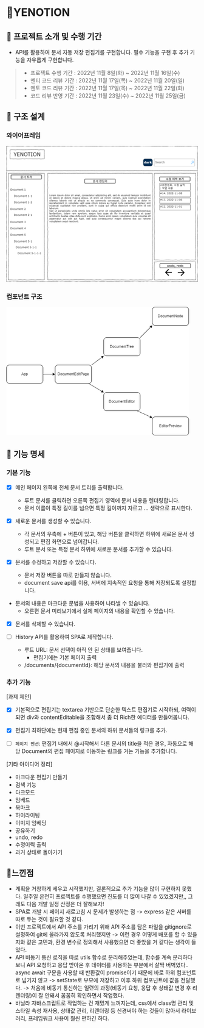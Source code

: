 # 📝YENOTION



## 🔸 프로젝트 소개 및 수행 기간

* API를 활용하여 문서 자동 저장 편집기를 구현합니다. 필수 기능을 구현 후 추가 기능을 자유롭게 구현합니다.

> - 프로젝트 수행 기간 : 2022년 11월 8일(화) ~ 2022년 11월 16일(수)
> - 멘티 코드 리뷰 기간 : 2022년 11월 17일(목) ~ 2022년 11월 20일(일)
> - 멘토 코드 리뷰 기간 : 2022년 11월 17일(목) ~ 2022년 11월 22일(화)
> - 코드 리뷰 반영 기간 : 2022년 11월 23일(수) ~ 2022년 11월 25일(금)

## 🔸 구조 설계

### 와이어프레임

<img src="README.assets/yenotion_wireframe (1).png" alt="yenotion_wireframe (1)" style="zoom:50%;" />



###  컴포넌트 구조

<img src="README.assets/yenotion.png" alt="yenotion" style="zoom: 80%;" />

## 🔸 기능 명세

### 기본 기능

- [x] 메인 페이지 왼쪽에 전체 문서 트리를 출력합니다.
  - 루트 문서를 클릭하면 오른쪽 편집기 영역에 문서 내용을 렌더링합니다.
  - 문서 이름이 특정 길이를 넘으면 특정 길이까지 자르고 ... 생략으로 표시한다.

- [x] 새로운 문서를 생성할 수 있습니다.
  - 각 문서의 우측에 + 버튼이 있고, 해당 버튼을 클릭하면 하위에 새로운 문서 생성되고 편집 화면으로 넘어갑니다.
  - 루트 문서 또는 특정 문서 하위에 새로운 문서를 추가할 수 있습니다.
  
- [x] 문서를 수정하고 저장할 수 있습니다.
  - 문서 저장 버튼을 따로 만들지 않습니다.
  - document save api를 이용, 서버에 지속적인 요청을 통해 저장되도록 설정합니다.
- 문서의 내용은 마크다운 문법을 사용하여 나타낼 수 있습니다.
    - 오른편 문서 미리보기에서 실제 페이지의 내용을 확인할 수 있습니다.
  
- [x] 문서를 삭제할 수 있습니다.

- [ ] History API를 활용하여 SPA로 제작합니다.
  - 루트 URL: 문서 선택이 아직 안 된 상태를 보여줍니다.
    * 편집기에는 기본 페이지 출력
  - /documents/{documentId}: 해당 문서의 내용을 불러와 편집기에 출력

  

### 추가 기능

[과제 제안]

- [x] 기본적으로 편집기는 textarea 기반으로 단순한 텍스트 편집기로 시작하되, 여력이 되면 div와 contentEditable을 조합해서 좀 더 Rich한 에디터를 만들어봅니다.

- [x] 편집기 최하단에는 현재 편집 중인 문서의 하위 문서들의 링크를 추가.

- [ ] `페이지 멘션`: 편집기 내에서 @시작해서 다른 문서의 title을 적은 경우, 자동으로 해당 Document의 편집 페이지로 이동하는 링크를 거는 기능을 추가합니다.

[기타 아이디어 정리]

* 마크다운 편집기 만들기
* 검색 기능
* 다크모드
* 임베드
* 북마크
* 하이라이팅
* 이미지 임베딩
* 공유하기
* undo, redo
* 수정이력 출력
* 과거 상태로 돌아가기



## 🔸느낀점	

* 계획을 거창하게 세우고 시작했지만, 결론적으로 추가 기능을 많이 구현하지 못했다. 일주일 온전히 프로젝트를 수행했으면 진도를 더 많이 나갈 수 있었겠지만,, 그래도 다음 개발 일정 산정은 더 잘해보자!
* SPA로 개발 시 페이지 새로고침 시 문제가 발생하는 점 -> express 같은 서버를 따로 두는 것이 필요할 것 같다.
* 이번 프로젝트에서 API 주소를 가리기 위해 API 주소를 담은 파일을 gitignore로 설정하여 git에 올라가지 않도록 처리했지만 -> 이런 경우 어떻게 배포를 할 수 있을지와 같은 고민과, 환경 변수로 정의해서 사용했으면 더 좋았을 거 같다는 생각이 들었다.
* API 비동기 통신 로직을 따로 utils 함수로 분리해주었는데, 함수를 계속 분리하다 보니 API 요청하고 응답 받아온 후 데이터를 사용하는 부분에서 살짝 버벅였다.. async await 구문을 사용할 때 반환값이 promise이기 때문에 바로 하위 컴포넌트로 넘기지 않고 ->  setState로 부모에 저장하고 이후 하위 컴포넌트에 값을 전달했다. -> 처음에 비동기 통신하는 일련의 과정(비동기 요청, 응답 후 상태값 변경 후 리렌더링)이 잘 안돼서 꼼꼼히 확인하면서 작업했다.
* 바닐라 자바스크립트로 작업하는 건 재밌게 느껴지는데, css에서 class명 관리 및 스타일 속성 재사용, 상태값 관리, 리렌더링 등 신경써야 하는 것들이 많아서 라이브러리, 프레임워크 사용이 훨씬 편하긴 하다.

